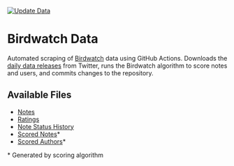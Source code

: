 [![Update Data](https://github.com/shiruken/birdwatch-data/actions/workflows/main.yml/badge.svg)](https://github.com/shiruken/birdwatch-data/actions/workflows/main.yml)

# Birdwatch Data

Automated scraping of [Birdwatch](https://twitter.github.io/communitynotes/) data using GitHub Actions. Downloads the [daily data releases](https://twitter.com/i/communitynotes/download-data) from Twitter, runs the Birdwatch algorithm to score notes and users, and commits changes to the repository.

## Available Files

* [Notes](https://github.com/shiruken/birdwatch-data/raw/main/notes-00000.tsv)
* [Ratings](https://github.com/shiruken/birdwatch-data/raw/main/ratings-00000.tsv)
* [Note Status History](https://github.com/shiruken/birdwatch-data/raw/main/noteStatusHistory-00000.tsv)
* [Scored Notes](https://github.com/shiruken/birdwatch-data/raw/main/scoredNotes.tsv)*
* [Scored Authors](https://github.com/shiruken/birdwatch-data/raw/main/helpfulnessScores.tsv)*

\* Generated by scoring algorithm
